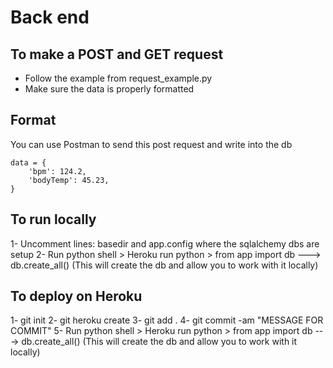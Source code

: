 # Back end

## To make a POST and GET request

* Follow the example from request_example.py
* Make sure the data is properly formatted

## Format

You can use Postman to send this post request and write into the db

	data = {
		'bpm': 124.2,
		'bodyTemp': 45.23,
	}

## To run locally

1- Uncomment lines: basedir and app.config where the sqlalchemy dbs are setup
2- Run python shell > Heroku run python > from app import db ---> db.create_all() (This will create the db and allow you to work with it locally)

## To deploy on Heroku

1- git init
2- git heroku create <APPNAME>
3- git add .
4- git commit -am "MESSAGE FOR COMMIT"
5- Run python shell > Heroku run python > from app import db ---> db.create_all() (This will create the db and allow you to work with it locally)


